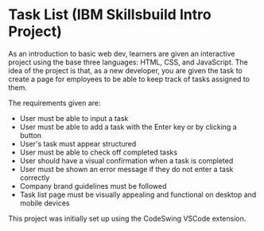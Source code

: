 # Task List (IBM Skillsbuild Intro Project)

As an introduction to basic web dev, learners are given an interactive project using the base three languages: HTML, CSS, and JavaScript. The idea of the project is that, as a new developer, you are given the task to create a page for employees to be able to keep track of tasks assigned to them.

The requirements given are:
* User must be able to input a task
* User must be able to add a task with the Enter key or by clicking a button
* User's task must appear structured
* User must be able to check off completed tasks
* User should have a visual confirmation when a task is completed
* User must be shown an error message if they do not enter a task correctly
* Company brand guidelines must be followed
* Task list page must be visually appealing and functional on desktop and mobile devices

This project was initially set up using the CodeSwing VSCode extension.